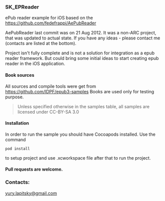 ### SK_EPReader


ePub reader example for iOS based on the https://github.com/fedefrappi/AePubReader

AePubReader last commit was on 21 Aug 2012. It was a non-ARC project, that was updated to actual state. If you have any ideas - please contact me (contacts are listed at the bottom).

Project isn't fully complete and is not a solution for integration as a epub reader framework. But could bring some initial ideas to start creating epub reader in the iOS application.

#### Book sources

All sources and compile tools were get from https://github.com/IDPF/epub3-samples 
Books are used only for testing purpose. 
> Unless specified otherwise in the samples table, all samples are licensed under CC-BY-SA 3.0 

#### Installation

In order to run the sample you should have Cocoapods installed. Use the command 

`pod install`

to setup project and use .xcworkspace file after that to run the project.

#### Pull requests are welcome.

### Contacts:

yury.lapitsky@gmail.com

